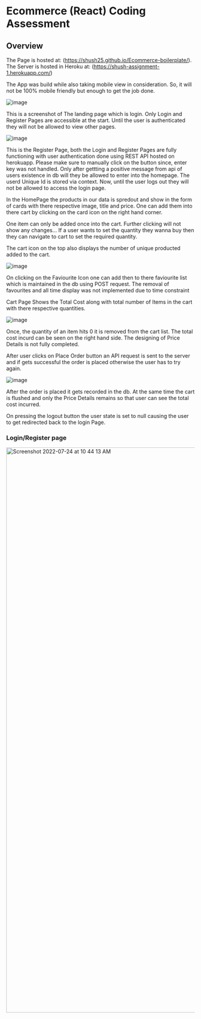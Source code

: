 # Ecommerce (React) Coding Assessment

## Overview

The Page is hosted at: (https://shush25.github.io/Ecommerce-boilerplate/).
The Server is hosted in Heroku at: (https://shush-assignment-1.herokuapp.com/)

The App was build while also taking mobile view in consideration. So, it will not be 100% mobile friendly but enough to get the job done.

![image](https://user-images.githubusercontent.com/61841380/181870989-ef217492-099f-4582-b81f-a8f32a91e22e.png)

This is a screenshot of The landing page which is login. Only Login and Register Pages are accessible at the start. Until the user is authenticated they will not be allowed to view other pages.

![image](https://user-images.githubusercontent.com/61841380/181871025-4b896f5f-6ae8-4816-8f8c-d59e806ff7ad.png)

This is the Register Page, both the Login and Register Pages are fully functioning with user authentication done using REST API hosted on herokuapp. 
Please make sure to manually click on the button since, enter key was not handled.
Only after gettting a positive message from api of users existence in db will they be allowed to enter into the homepage. The userd Unique Id is stored via context. Now, until the user logs out they will not be allowed to access the login page. 

In the HomePage the products in our data is spredout and show in the form of cards with there respective image, title and price. One can add them into there cart by clicking on the card icon on the right hand corner. 

One item can only be added once into the cart. Further clicking will not show any changes...
If a user wants to set the quantity they wanna buy then they can navigate to cart to set the required quantity.

The cart icon on the top also displays the number of unique producted added to the cart.

![image](https://user-images.githubusercontent.com/61841380/181871275-5f71bab2-1f07-4022-a78d-9d60a9e63aed.png)


On clicking on the Faviourite Icon one can add then to there faviourite list which is maintained in the db using POST request. The removal of favourites and all time display was not implemented due to time constraint

Cart Page Shows the Total Cost along with total number of Items in the cart with there respective quantities.

![image](https://user-images.githubusercontent.com/61841380/181871306-d01c7c76-3fe8-4242-a660-d4a9b2201114.png)

Once, the quantity of an item hits 0 it is removed from the cart list. The total cost incurd can be seen on the right hand side. The designing of Price Details is not fully completed.

After user clicks on Place Order button an API request is sent to the server and if gets successful the order is placed otherwise the user has to try again.

![image](https://user-images.githubusercontent.com/61841380/181871372-724615be-2c90-4105-b791-39871a76a4ee.png)

After the order is placed it gets recorded in the db. At the same time the cart is flushed and only the Price Details remains so that user can see the total cost incurred.

On pressing the logout button the user state is set to null causing the user to get redirected back to the login Page.



### Login/Register page

<img width="1512" alt="Screenshot 2022-07-24 at 10 44 13 AM" src="https://user-images.githubusercontent.com/52570524/180701451-5ccce009-0384-426c-b1bc-d7536fd7b142.png">


